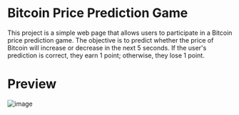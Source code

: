 # Bitcoin Price Prediction Game

This project is a simple web page that allows users to participate in a Bitcoin price prediction game. 
The objective is to predict whether the price of Bitcoin will increase or decrease in the next 5 seconds. 
If the user's prediction is correct, they earn 1 point; otherwise, they lose 1 point.


# Preview 
![image](https://github.com/maxencevdg/bitcoin-predictor/assets/91530031/e77df157-e727-4f7c-b09d-dd634b7178ec)
